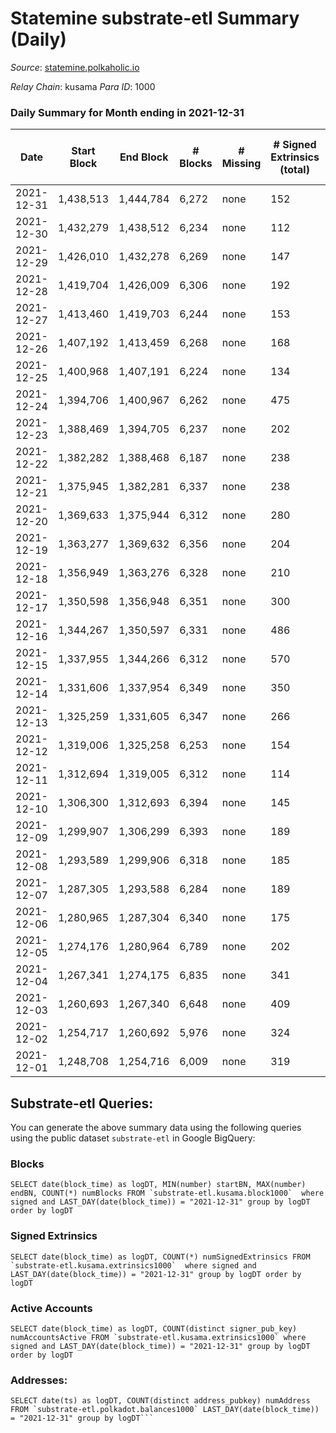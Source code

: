 # Statemine substrate-etl Summary (Daily)

_Source_: [statemine.polkaholic.io](https://statemine.polkaholic.io)

*Relay Chain*: kusama
*Para ID*: 1000



### Daily Summary for Month ending in 2021-12-31


| Date | Start Block | End Block | # Blocks | # Missing | # Signed Extrinsics (total) | # Active Accounts | # Addresses with Balances | # Events | # Transfers | # XCM Transfers In | # XCM Transfers Out |
| ---- | ----------- | --------- | -------- | --------- | --------------------------- | ----------------- | ------------------------- | -------- | ----------- | ------------------ | ------------------- |
| 2021-12-31 | 1,438,513 | 1,444,784 | 6,272 | none | 152 | 44 | 17,426 | 15,859 | 2,483 ($2,546,549) | 25 ($236.70) |   |
| 2021-12-30 | 1,432,279 | 1,438,512 | 6,234 | none | 112 | 26 | 17,392 | 15,287 | 2,167 ($284,023) | 28 ($596.61) |   |
| 2021-12-29 | 1,426,010 | 1,432,278 | 6,269 | none | 147 | 49 | 17,360 | 15,763 | 2,406 ($899,869) | 35 ($611.99) |   |
| 2021-12-28 | 1,419,704 | 1,426,009 | 6,306 | none | 192 | 60 | 17,330 | 16,855 | 3,062 ($242,248) | 34 ($297.70) |   |
| 2021-12-27 | 1,413,460 | 1,419,703 | 6,244 | none | 153 | 36 | 17,283 | 15,914 | 2,494 ($94,689.11) | 40 ($1,165.15) |   |
| 2021-12-26 | 1,407,192 | 1,413,459 | 6,268 | none | 168 | 51 | 17,239 | 15,912 | 2,431 ($317,258) | 31 ($187.69) |   |
| 2021-12-25 | 1,400,968 | 1,407,191 | 6,224 | none | 134 | 42 | 17,195 | 15,356 | 2,116 ($254,416) | 41 ($199.91) |   |
| 2021-12-24 | 1,394,706 | 1,400,967 | 6,262 | none | 475 | 57 |  | 18,783 | 3,498 ($216,647) | 88 ($1,627.31) |   |
| 2021-12-23 | 1,388,469 | 1,394,705 | 6,237 | none | 202 | 46 | 16,937 | 16,719 | 3,061 ($125,961) | 53 ($1,284.47) |   |
| 2021-12-22 | 1,382,282 | 1,388,468 | 6,187 | none | 238 | 64 | 16,880 | 17,248 | 3,378 ($236,772) | 91 ($2,753.43) |   |
| 2021-12-21 | 1,375,945 | 1,382,281 | 6,337 | none | 238 | 67 | 16,815 | 17,561 | 3,321 ($902,499) | 103 ($7,028.56) |   |
| 2021-12-20 | 1,369,633 | 1,375,944 | 6,312 | none | 280 | 66 | 16,728 | 17,326 | 3,116 ($274,798) | 52 ($855.78) |   |
| 2021-12-19 | 1,363,277 | 1,369,632 | 6,356 | none | 204 | 46 | 16,662 | 16,932 | 3,091 ($207,411) | 48 ($414.23) |   |
| 2021-12-18 | 1,356,949 | 1,363,276 | 6,328 | none | 210 | 63 | 16,609 | 16,827 | 2,954 ($162,925) | 62 ($1,002.61) |   |
| 2021-12-17 | 1,350,598 | 1,356,948 | 6,351 | none | 300 | 60 | 16,560 | 18,064 | 3,654 ($355,543) | 81 ($3,963.08) |   |
| 2021-12-16 | 1,344,267 | 1,350,597 | 6,331 | none | 486 | 79 | 16,491 | 20,660 | 4,624 ($580,675) | 270 ($3,303.63) |   |
| 2021-12-15 | 1,337,955 | 1,344,266 | 6,312 | none | 570 | 100 | 16,316 | 21,547 | 5,034 ($2,708,872) | 295 ($7,110.90) |   |
| 2021-12-14 | 1,331,606 | 1,337,954 | 6,349 | none | 350 | 71 | 16,118 | 18,527 | 3,721 ($352,911) | 116 ($1,163.02) |   |
| 2021-12-13 | 1,325,259 | 1,331,605 | 6,347 | none | 266 | 68 | 16,022 | 17,497 | 3,242 ($1,318,346) | 80 ($2,535.75) |   |
| 2021-12-12 | 1,319,006 | 1,325,258 | 6,253 | none | 154 | 40 | 15,948 | 15,650 | 2,328 ($2,610,425) | 29 ($198.28) |   |
| 2021-12-11 | 1,312,694 | 1,319,005 | 6,312 | none | 114 | 34 | 15,914 | 15,406 | 2,074 ($157,290) | 38 ($3,131.50) |   |
| 2021-12-10 | 1,306,300 | 1,312,693 | 6,394 | none | 145 | 47 | 15,869 | 15,980 | 2,261 ($168,456) | 46 ($1,210.43) |   |
| 2021-12-09 | 1,299,907 | 1,306,299 | 6,393 | none | 189 | 68 | 15,812 | 16,393 | 2,633 ($114,798) | 22 ($11,019.17) |   |
| 2021-12-08 | 1,293,589 | 1,299,906 | 6,318 | none | 185 | 56 | 15,768 | 16,418 | 2,836 ($167,352) | 23 ($560.64) |   |
| 2021-12-07 | 1,287,305 | 1,293,588 | 6,284 | none | 189 | 69 | 15,727 | 16,348 | 2,609 ($249,764) | 45 ($942.03) |   |
| 2021-12-06 | 1,280,965 | 1,287,304 | 6,340 | none | 175 | 64 | 15,680 | 16,306 | 2,764 ($340,193) | 35 ($1,365.32) |   |
| 2021-12-05 | 1,274,176 | 1,280,964 | 6,789 | none | 202 | 68 | 15,614 | 17,208 | 2,981 ($433,682) | 30 ($522.71) |   |
| 2021-12-04 | 1,267,341 | 1,274,175 | 6,835 | none | 341 | 91 | 15,556 | 18,854 | 4,082 ($476,012) | 48 ($888.55) |   |
| 2021-12-03 | 1,260,693 | 1,267,340 | 6,648 | none | 409 | 168 | 15,456 | 19,474 | 4,783 ($632,949) | 79 ($2,830.68) |   |
| 2021-12-02 | 1,254,717 | 1,260,692 | 5,976 | none | 324 | 128 | 15,332 | 16,860 | 3,827 ($663,288) | 73 ($2,214.95) |   |
| 2021-12-01 | 1,248,708 | 1,254,716 | 6,009 | none | 319 | 120 | 15,231 | 16,730 | 3,738 ($777,050) | 53 ($3,227.65) |   |

## Substrate-etl Queries:
You can generate the above summary data using the following queries using the public dataset `substrate-etl` in Google BigQuery:


### Blocks
```
SELECT date(block_time) as logDT, MIN(number) startBN, MAX(number) endBN, COUNT(*) numBlocks FROM `substrate-etl.kusama.block1000`  where signed and LAST_DAY(date(block_time)) = "2021-12-31" group by logDT order by logDT
```


### Signed Extrinsics
```
SELECT date(block_time) as logDT, COUNT(*) numSignedExtrinsics FROM `substrate-etl.kusama.extrinsics1000`  where signed and LAST_DAY(date(block_time)) = "2021-12-31" group by logDT order by logDT
```


### Active Accounts
```
SELECT date(block_time) as logDT, COUNT(distinct signer_pub_key) numAccountsActive FROM `substrate-etl.kusama.extrinsics1000` where signed and LAST_DAY(date(block_time)) = "2021-12-31" group by logDT order by logDT
```


### Addresses:
```
SELECT date(ts) as logDT, COUNT(distinct address_pubkey) numAddress FROM `substrate-etl.polkadot.balances1000` LAST_DAY(date(block_time)) = "2021-12-31" group by logDT```

